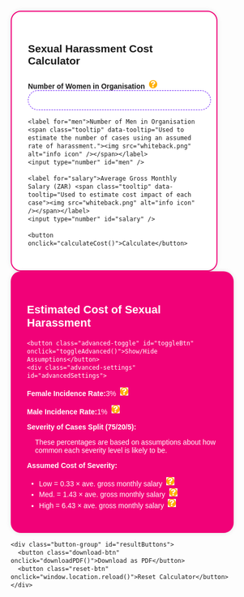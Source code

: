 <html lang="en">
<head>
  <meta charset="UTF-8" />
  <meta name="viewport" content="width=device-width, initial-scale=1.0" />
  <title>Sexual Harassment Cost Calculator</title>
  <link href="https://fonts.googleapis.com/css2?family=Montserrat:wght@400;700&display=swap" rel="stylesheet" />
  <style>
body {
  font-family: 'Montserrat', sans-serif;
  margin: 0;
  background-color: transparent;
}
    .container {
      display: flex;
      flex-direction: column;
      padding: 2rem;
      max-width: 1600px;
      margin: 0 auto;
    }
    .container,
.calculator,
.results-box {
  box-sizing: border-box;
}
    @media (min-width: 1024px) {
      .container {
        flex-direction: row;
        justify-content: space-between;
      }
    }
    .calculator, .results-box {
      background-color: white;
      padding: 2rem;
      border-radius: 20px;
      box-shadow: 0 0 10px rgba(0, 0, 0, 0.1);
    }
    .calculator {
      flex: 1.3;
      margin-right: 2rem;
      border: 2px solid #f10178;
    }
.results-box {
  flex: 1;
  background-color: #f10178;
  color: white;
  height: auto;
  min-height: 300px; 
  align-self: flex-start;
}
    .results-box h2 {
      font-size: 22px;
    }
    label {
      font-weight: bold;
      display: block;
      margin-top: 1.5rem;
    }
    input[type="number"] {
      width: 100%;
      padding: 0.6rem;
      font-size: 1rem;
      border-radius: 30px;
      border: 1px dashed #5b01fa;
      font-family: 'Montserrat', sans-serif;
    }
    button {
      margin-top: 1rem;
      width: 100%;
      padding: 1rem;
      font-size: 1.2rem;
      background-color: #f10178;
      color: white;
      border: none;
      border-radius: 30px;
      cursor: pointer;
      font-family: 'Montserrat', sans-serif;
    }
    .results-line-item {
      display: flex;
      justify-content: space-between;
      margin: 0.15rem 0;
      font-size: 0.75rem;
    }
    .results-line-item.bold {
      font-size: 0.9rem;
      font-weight: bold;
    }
.half-line {
  border-top: 1px solid white;
  margin: 1rem 0;
  width: 50%;
}
.total-line {
  font-size: 1.2rem;
  font-weight: bold;
  margin: 2rem 0 1rem 0;
  display: flex;
  justify-content: space-between;
  border-top: 1px dotted white;
  border-bottom: 1px dotted white;
  padding: 0.5rem 0;
}
    .tooltip {
      position: relative;
      cursor: pointer;
      vertical-align: super;
    }
    .tooltip img {
      width: 16px;
      height: 16px;
      vertical-align: middle;
      margin-left: 4px;
    }
.tooltip:hover::after {
  content: attr(data-tooltip);
  position: absolute;
  background: rgba(0, 0, 0, 0.8);
  color: #fff;
  padding: 0.5rem;
  border-radius: 5px;
  top: 100%;
  left: 0;
  white-space: normal;
  max-width: 800px;
  word-wrap: break-word;
  font-size: 0.8rem;
  margin-top: 0.25rem;
  z-index: 10;
}
    .button-group {
      display: none;
      flex-direction: column;
      gap: 0.5rem;
      margin-top: 1.5rem;
    }
    .download-btn, .reset-btn, .source-btn {
      background: white;
      color: #f10178;
      border: 1px dashed #5b01fa;
      font-size: 1rem;
      font-weight: 500;
      font-family: 'Montserrat', sans-serif;
      padding: 0.6rem 1rem;
      border-radius: 30px;
      cursor: pointer;
      text-align: center;
    }
    .reset-btn {
      background: #5b01fa;
      color: white;
    }
    .advanced-toggle {
      margin-top: 2rem;
      background: none;
      border: none;
      color: #fff;
      font-size: 1rem;
      font-weight: bold;
      cursor: pointer;
      text-align: left;
      padding: 0;
      display: none;
      text-decoration: underline;
    }
    .advanced-settings {
      display: none;
      margin-top: 1rem;
      background: rgba(255,255,255,0.1);
      padding: 1rem;
      border-radius: 15px;
      font-size: 0.75rem;
    }
    .advanced-settings p {
      display: flex;
      justify-content: space-between;
      align-items: center;
      margin-bottom: 0.1rem;
    }
    .advanced-settings ul {
      padding-left: 2rem;
      margin-top: 0.25rem;
    }
    .advanced-settings li {
      margin-bottom: 0.1rem;
      font-size: inherit;
    }
    .tooltip img {
  background-color: transparent !important;
}
    .assumption-description {
  font-weight: normal;
  font-size: 0.85rem;
  display: block;
  margin-top: 0.25rem;
}
    header, h1 {
  display: none !important;
}
    .advanced-settings strong {
  text-decoration: underline;
}
@media print {
  .container {
    padding-top: 0 !important;
  }
}
@media print {
  .button-group,
  .advanced-toggle,
  button {
    display: none !important;
  }
}
@media print {
  .calculator {
    flex: 1 !important;
    margin-right: 1rem !important;
  }

  .results-box {
    flex: 1.8 !important;
  }
}

  </style>
</head>
<body>
<div class="container">
  <div class="calculator">
    <h2>Sexual Harassment Cost Calculator</h2>
    <label for="women">Number of Women in Organisation <span class="tooltip" data-tooltip="Used to estimate the number of cases using an assumed rate of harassment."><img src="whiteback.png" alt="info icon" /></span></label>
    <input type="number" id="women" />

    <label for="men">Number of Men in Organisation <span class="tooltip" data-tooltip="Used to estimate the number of cases using an assumed rate of harassment."><img src="whiteback.png" alt="info icon" /></span></label>
    <input type="number" id="men" />

    <label for="salary">Average Gross Monthly Salary (ZAR) <span class="tooltip" data-tooltip="Used to estimate cost impact of each case"><img src="whiteback.png" alt="info icon" /></span></label>
    <input type="number" id="salary" />

    <button onclick="calculateCost()">Calculate</button>
  </div>

  <div class="results-box">
    <h2>Estimated Cost of Sexual Harassment</h2>
    <div id="resultsContent"></div>

    <button class="advanced-toggle" id="toggleBtn" onclick="toggleAdvanced()">Show/Hide Assumptions</button>
    <div class="advanced-settings" id="advancedSettings">
<p><strong>Female Incidence Rate:</strong><span>3% <span class="tooltip" data-tooltip="Conservative rate based on international benchmarks"><img src="whiteback.png" alt="info icon" /></span></span></p>
<p><strong>Male Incidence Rate:</strong><span>1% <span class="tooltip" data-tooltip="Conservative rate based on international benchmarks"><img src="whiteback.png" alt="info icon" /></span></span></p>
<p><strong>Severity of Cases Split (75/20/5):</strong></p>
<p style="font-size: inherit; font-weight: normal; margin-bottom: 0.1rem; margin-left: 1rem;">These percentages are based on assumptions about how common each severity level is likely to be.</p>
      <p><strong>Assumed Cost of Severity:</strong></p>
      <ul>
        <li>Low = 0.33 × ave. gross monthly salary <span class="tooltip" data-tooltip="Absenteeism, presenteeism, minor team disruption"><img src="whiteback.png" alt="info icon" /></span></li>
        <li>Med. = 1.43 × ave. gross monthly salary <span class="tooltip" data-tooltip="HR case involvement, exit risk, longer disruption"><img src="whiteback.png" alt="info icon" /></span></li>
        <li>High = 6.43 × ave. gross monthly salary <span class="tooltip" data-tooltip="Legal risk, reputational damage, settlement costs"><img src="whiteback.png" alt="info icon" /></span></li>
      </ul>
    </div>

    <div class="button-group" id="resultButtons">
      <button class="download-btn" onclick="downloadPDF()">Download as PDF</button>
      <button class="reset-btn" onclick="window.location.reload()">Reset Calculator</button>
    </div>
  </div>
</div>

<script src="https://cdnjs.cloudflare.com/ajax/libs/html2pdf.js/0.10.1/html2pdf.bundle.min.js"></script>
<script>
function calculateCost() {
    const women = parseInt(document.getElementById('women').value) || 0;
    const men = parseInt(document.getElementById('men').value) || 0;
    const salary = parseFloat(document.getElementById('salary').value) || 0;

    // Calculate total expected cases (matches Excel formula =B1*E1+B2*E2)
    const femaleRate = 0.03;
    const maleRate = 0.01;
    const totalCases = (women * femaleRate) + (men * maleRate);

    // Calculate severity distribution (matches Excel percentages)
    const lowCases = totalCases * 0.75;
    const medCases = totalCases * 0.20;
    const highCases = totalCases * 0.05;

    // Calculate cost per severity level (matches Excel 'Severity Case Table' sheet)
    const lowSeverityCost = (salary / 21.5) + (salary / 21.5) + 500;
    const medSeverityCost = ((salary / 21.5) * 5) + ((salary / 21.5) * 5) + (0.20 * 0.50 * salary * 12) + 10000;
    const highSeverityCost = ((salary / 21.5) * 20) + ((salary / 21.5) * 20) + (0.50 * salary * 12) + 200000;

    // Calculate total costs (matches Excel formula =B6*E4+B7*E5+B8*E6)
    const totalLowCost = lowCases * lowSeverityCost;
    const totalMedCost = medCases * medSeverityCost;
    const totalHighCost = highCases * highSeverityCost;
    const totalCost = totalLowCost + totalMedCost + totalHighCost;

    // Formatting functions
    const formatNumber = (num) => Math.round(num).toLocaleString('en-US');
const formatCurrency = (num) => 'R' + num.toFixed(2).replace(/\B(?=(\d{3})+(?!\d))/g, ',');

    document.getElementById('resultsContent').innerHTML = `
        <div class='results-line-item bold'><span>Estimated Cases:</span><span>${formatNumber(totalCases)}</span></div>
        <div class='results-line-item'><span>Low Severity Cases (75% of ${formatNumber(totalCases)}):<span class="tooltip" data-tooltip="Unreported and minor cases"><img src="whiteback.png" alt="info icon" /></span></span><span>${formatNumber(lowCases)}</span></div>
        <div class='results-line-item'><span>Medium Severity Cases (20% of ${formatNumber(totalCases)}):<span class="tooltip" data-tooltip="Internally reported and resolved"><img src="whiteback.png" alt="info icon" /></span></span><span>${formatNumber(medCases)}</span></div>
        <div class='results-line-item'><span>High Severity Cases (5% of ${formatNumber(totalCases)}):<span class="tooltip" data-tooltip="Escalated and potential legal cases"><img src="whiteback.png" alt="info icon" /></span></span><span>${formatNumber(highCases)}</span></div>
        <div class="half-line"></div>
        <div class='results-line-item bold'><span>Estimated Costs:</span></div>
        <div class='results-line-item'><span>Low Severity Cost (per case):<span class="tooltip" data-tooltip="Absenteeism, presenteeism, minor team disruption @ 33% of Average Gross Monthly Salary"><img src="whiteback.png" alt="info icon" /></span></span><span>${formatCurrency(lowSeverityCost)}</span></div>
        <div class='results-line-item'><span>Medium Severity Cost (per case):<span class="tooltip" data-tooltip="HR case involvement, exit risk, longer disruption @ 143% of Average Gross Monthly Salary"><img src="whiteback.png" alt="info icon" /></span></span><span>${formatCurrency(medSeverityCost)}</span></div>
        <div class='results-line-item'><span>High Severity Cost (per case):<span class="tooltip" data-tooltip="Legal risk, reputational damage, settlement costs @ 643% of Average Gross Monthly Salary"><img src="whiteback.png" alt="info icon" /></span></span><span>${formatCurrency(highSeverityCost)}</span></div>
        <div class="half-line"></div>
        <div class='results-line-item'><span>Total Low Severity Cost:</span><span>${formatCurrency(totalLowCost)}</span></div>
        <div class='results-line-item'><span>Total Medium Severity Cost:</span><span>${formatCurrency(totalMedCost)}</span></div>
        <div class='results-line-item'><span>Total High Severity Cost:</span><span>${formatCurrency(totalHighCost)}</span></div>
        <div class="total-line"><span>Total Annual Cost:</span><span>${formatCurrency(totalCost)}</span></div>
    `;

    document.getElementById('resultButtons').style.display = 'flex';
    document.getElementById('toggleBtn').style.display = 'inline-block';
}
  
function downloadPDF() {
  const container = document.querySelector('.container');
  const assumptions = document.getElementById('advancedSettings');
  const toggleBtn = document.getElementById('toggleBtn');
  const calculator = document.querySelector('.calculator');
  const resultsBox = document.querySelector('.results-box');

  // Save current styles
  const previousAssumptionDisplay = assumptions.style.display;
  const previousToggleDisplay = toggleBtn.style.display;
const prevCalculatorFlex = calculator.style.flex;
const prevResultsFlex = resultsBox.style.flex;
const prevCalculatorMargin = calculator.style.marginRight;

  // Show assumptions and hide toggle
  assumptions.style.display = 'block';
  toggleBtn.style.display = 'none';

  // Resize boxes for PDF
calculator.style.flex = '1.2';
resultsBox.style.flex = '1.6';
calculator.style.marginRight = '1rem';

  // Hide buttons
  document.querySelectorAll('.results-box button').forEach(btn => btn.style.display = 'none');

  const opt = {
    margin: [0.2, 0.4, 0.2, 0.4],
    filename: 'How Much Does Sexual Harassment Cost Us? (Run to the Monster).pdf',
    image: { type: 'jpeg', quality: 1 },
    html2canvas: {
      scale: 4,
      useCORS: true,
      scrollX: 0,
      scrollY: 0,
      windowWidth: document.body.scrollWidth,
      windowHeight: document.body.scrollHeight
    },
    jsPDF: {
      unit: 'cm',
      format: 'a4',
      orientation: 'landscape'
    }
  };

  html2pdf().set(opt).from(container).save().then(() => {
    // Restore original layout
    assumptions.style.display = previousAssumptionDisplay;
    toggleBtn.style.display = previousToggleDisplay;
calculator.style.flex = prevCalculatorFlex;
resultsBox.style.flex = prevResultsFlex;
calculator.style.marginRight = prevCalculatorMargin;
    document.querySelectorAll('.results-box button').forEach(btn => btn.style.display = '');
  });
}


  function toggleAdvanced() {
    const section = document.getElementById('advancedSettings');
    section.style.display = section.style.display === 'none' || section.style.display === '' ? 'block' : 'none';
  }
</script>
</body>
</html>
